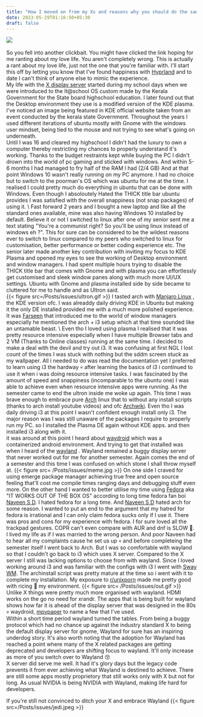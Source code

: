 ```yaml
---
title: "How I moved on from my Xs and reasons why you should do the same"
date: 2023-05-29T01:16:50+05:30
draft: false 
---
```


![](/Posts/issues/cap.avif)\
\
So you fell into another clickbait. You might have clicked the link hoping for me ranting about my love life. You aren't completely wrong. This is actually a rant about my love life, just not the one that you're familiar with. I'll start this off by letting you know that I've found happiness with [Hyprland](https://hyprland.org/) and to date I can't think of anyone else to mimic the experience.\
My life with the [X display server](https://www.x.org/wiki/) started during my school days when we were introduced to the It@school OS custom made by the Kerala Government for the State board highschool education. I later found out that the Desktop environment they use is a modified version of the KDE plasma. I've noticed an image being featured in KDE official website taken from an event conducted by the kerala state Government.
Throughout the years I used different iterations of ubuntu mostly with Gnome with the windows user mindset, being tied to the mouse and not trying to see what's going on underneath.\
Until I was 16 and cleared my highschool I didn't had the luxury to own a computer thereby restricting my chances to properly understand it's working. Thanks to the budget restraints kept while buying the PC I didn't drown into the world of pc gaming and sticked with windows. And within 5-6 months I had managed to fry half of the RAM I had (2/4 GB) And at that point Windows 10 wasn't really running on my PC anymore. I had no choice but to switch to the poorman's OS which was ubuntu for me at the time. I realised I could pretty much do everything in ubuntu that can be done with Windows. Even though I absoloutely Hated the THICK title bar ubuntu provides I was satisfied with the overall snappiness (not snap packages)  of using it. \ 
Fast forward 2 years and I bought a new laptop and like all the standard ones available, mine was also having Windows 10 installed by default. Believe it or not I switched to linux after one of my senior sent me a text stating "You're a communist right? So you'll be using linux instead of windows eh ?". This for sure can be considered to be the wildest reasons ever to switch to linux compared to my peers who switched to linux for customisation, better performance or better coding experience etc. The senior later made another key contribution with inviting my focus to KDE Plasma and opened my eyes to see the working of Desktop environment and window managers. I had spent multiple hours trying to disable the THICK title bar that comes with Gnome and with plasma you can effortlessly get customised and sleek window panes along with much more UI/UX settings. Ubuntu with Gnome and plasma installed side by side became to cluttered for me to handle and as Ultron said. \
{{< figure src=/Posts/issues/ultron.gif >}} 
I tasted arch with [Manjaro Linux](https://manjaro.org/) , the KDE version ofc. I was alreaddy daily driving KDE in Ubuntu but making it the only DE installed provided me with a much more polished experience. It was [Farseen](https://itsfarseen.notion.site/) that introduced me to the world of window managers especially he mentioned the arch + i3 setup which at that time sounded like an untamable beast. \ 
Even tho I loved using plasma I realised that it was pretty resource intensive especially when I have multiple Browser tabs and 2 VM (Thanks to Online classes) running at the same time. I decided to make a deal with the devil and try out i3. It was confusing at first NGL I lost count of the times I was stuck with nothing but the sddm screen stuck as my wallpaper. All i needed to do was read the documentation yet I preferred to learn using i3 the hardway :skull: after learning the basics of i3 i continued to use it when i was doing resource intensive tasks. I was fascinated by  the amount of speed and snappiness (incomparable to the ubuntu one) I was able to achieve even when resource intensive apps were running. As the semester came to end the ultron inside me woke up again. This time I was brave enough to embrace pure [Arch](https://archlinux.org/) linux that to without any install scripts (thanks to arch install youtube videos) and ofc [Archwiki](https://wiki.archlinux.org/). Even tho I was daily driving i3 at this point I wasn't confident enough install only i3. The major reason was I was still unaware of the packages I require to properly run my PC. so I installed the Plasma DE again without KDE apps. and then installed i3 along with it. \
it was around at this point I heard about [waydroid](https://waydro.id/) which was a containerized android environment. And trying to get that installed was when I heard of the [wayland](https://arewewaylandyet.com/) . Wayland remained a buggy display server that never worked out for me for another semester. Again comes the end of a semester and this time I was confused on which stone I  shall throw myself at. {{< figure src= /Posts/issues/meme.jpg >}} 
On one side I craved for using emerge package manager achieving true free and open source feeling that'll cost me compile times ranging days and debugging stuff even more. On the other hand I wanted to better utilise my time using [Fedora](https://fedoraproject.org/) aka "IT WORKS OUT OF THE BOX OS" according to long time fedora fan boi [Naveen S D](https://naveensd.com/). I hated fedora  for a long time. And [Naveen S D](https://naveensd.com/) hated arch for some reason. I wanted to put an end to the  argument that my hatred for fedora is irrational and I can only claim fedora sucks only if I use it. There was pros and cons for my experience with fedora. I for sure loved all the trackpad gestures. COPR can't even compare with AUR and dnf is SLOW :snail:. I lived my life as if I was married to the wrong person. And poor Naveen had to hear all my complaints cause he set us up :skull: and before completeing the semester itself I went back to Arch. But I was so comfortable with wayland so that I couldn't go back to i3 which uses X server. Compared to the X server I still was lacking options to choose from with wayland. Since I loved working around i3 and was familiar with the configs with i3 I went with [Sway WM](https://swaywm.org). The archinstall script was pretty mature at the time so i went with it to complete my installation. My exposure to [r/unixporn](https://www.reddit.com/r/unixporn) made me pretty good with ricing :rice: my environment.
{{< figure src= /Posts/issues/out.gif >}}
Unlike X things were pretty much more organised with wayland. HDMI works on the go no need for xrandr. The apps that is being built for wayland shows how far it is ahead of the display server that was designed in the 80s :skull: waydroid, [mpvpaper](https://github.com/GhostNaN/mpvpaper) to name a few that I've used. \
Within a short time period wayland turned the tables. From being a buggy protocol which had no chance up against the industry standard X to being the default display server for gnome, Wayland for sure has an inspiring underdog story. It's also worth noting that the adoption for Wayland has reached a point where many of the X related packages are getting deprecated and developers are shifting focus to wayland. 
It'll  only increase as more of you switch over to Wayland :kissing_closed_eyes:   
X server did serve me well. It had it's glory days but the legacy code prevents it from ever achieving what Wayland is destined to achieve. There are still some apps mostly proprietory that still works only with X but not for long. As usual NVIDIA is being NVIDIA with Wayland, making life hard for developers.

If you're still not convinced to ditch your X and embrace Wayland
{{< figure src=/Posts/issues/jedi.jpeg >}}
